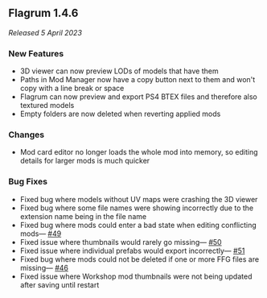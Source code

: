 ## Flagrum 1.4.6

_Released 5 April 2023_

### New Features

- 3D viewer can now preview LODs of models that have them
- Paths in Mod Manager now have a copy button next to them and won't copy with a line break or space
- Flagrum can now preview and export PS4 BTEX files and therefore also textured models
- Empty folders are now deleted when reverting applied mods

### Changes

- Mod card editor no longer loads the whole mod into memory, so editing details for larger mods is much quicker

### Bug Fixes

- Fixed bug where models without UV maps were crashing the 3D viewer
- Fixed bug where some file names were showing incorrectly due to the extension name being in the file name
- Fixed bug where mods could enter a bad state when editing conflicting mods— [#49](https://github.com/Kizari/Flagrum/issues/49)
- Fixed issue where thumbnails would rarely go missing— [#50](https://github.com/Kizari/Flagrum/issues/50)
- Fixed issue where individual prefabs would export incorrectly— [#51](https://github.com/Kizari/Flagrum/issues/51)
- Fixed bug where mods could not be deleted if one or more FFG files are missing— [#46](https://github.com/Kizari/Flagrum/issues/46)
- Fixed issue where Workshop mod thumbnails were not being updated after saving until restart